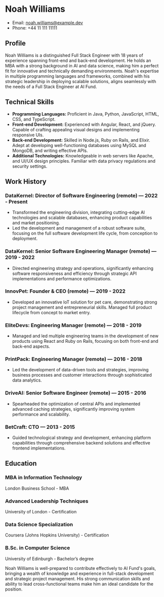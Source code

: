 # Noah Williams
- Email: noah.williams@example.dev
- Phone: +44 11 111 11111

## Profile
Noah Williams is a distinguished Full Stack Engineer with 18 years of experience spanning front-end and back-end development. He holds an MBA with a strong background in AI and data science, making him a perfect fit for innovative and technically demanding environments. Noah's expertise in multiple programming languages and frameworks, combined with his strategic leadership in deploying scalable solutions, aligns seamlessly with the needs of a Full Stack Engineer at AI Fund.

## Technical Skills
- **Programming Languages:** Proficient in Java, Python, JavaScript, HTML, CSS, and TypeScript.
- **Front-end Development:** Experienced with Angular, React, and jQuery. Capable of crafting appealing visual designs and implementing responsive UIs.
- **Back-end Development:** Skilled in Node.js, Ruby on Rails, and Elixir. Adept at developing well-functioning databases using MySQL and MongoDB, and writing effective APIs.
- **Additional Technologies:** Knowledgeable in web servers like Apache, and UI/UX design principles. Familiar with data privacy regulations and security settings.

## Work History

### DataKernel: Director of Software Engineering (remote) — 2022 - Present
- Transformed the engineering division, integrating cutting-edge AI technologies and scalable databases, enhancing product capabilities and market positioning.
- Led the development and management of a robust software suite, focusing on the full software development life cycle, from conception to deployment.

### DataKernel: Senior Software Engineering Manager (remote) — 2019 - 2022
- Directed engineering strategy and operations, significantly enhancing software responsiveness and efficiency through strategic API implementations and performance optimizations.

### InnovPet: Founder & CEO (remote) — 2019 - 2022
- Developed an innovative IoT solution for pet care, demonstrating strong project management and entrepreneurial skills. Managed full product lifecycle from concept to market entry.

### EliteDevs: Engineering Manager (remote) — 2018 - 2019
- Managed and led multiple engineering teams in the development of new products using React and Ruby on Rails, focusing on both front-end and back-end aspects.

### PrintPack: Engineering Manager (remote) — 2016 - 2018
- Led the development of data-driven tools and strategies, improving business processes and customer interactions through sophisticated data analytics.

### DriveAI: Senior Software Engineer (remote) — 2015 - 2016
- Spearheaded the optimization of central APIs and implemented advanced caching strategies, significantly improving system performance and scalability.

### BetCraft: CTO — 2013 - 2015
- Guided technological strategy and development, enhancing platform capabilities through comprehensive backend solutions and effective frontend implementations.

## Education

### MBA in Information Technology
London Business School - MBA

### Advanced Leadership Techniques
University of London - Certification

### Data Science Specialization
Coursera (Johns Hopkins University) - Certification

### B.Sc. in Computer Science
University of Edinburgh - Bachelor’s degree

Noah Williams is well-prepared to contribute effectively to AI Fund's goals, bringing a wealth of knowledge and experience in full-stack development and strategic project management. His strong communication skills and ability to lead cross-functional teams make him an ideal candidate for the position.